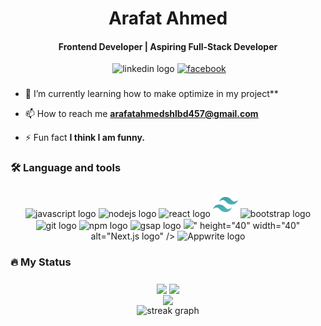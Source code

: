 <h1 align="center">Arafat Ahmed</h1>
<h4 align="center">Frontend Developer | Aspiring Full-Stack Developer</h4>

<div align="center" >
  <img href="https://www.linkedin.com/in/arafat-ahmed-706320338?utm_source=share&utm_campaign=share_via&utm_content=profile&utm_medium=android_app" target="_blank">
    <img src="https://img.shields.io/static/v1?message=LinkedIn&logo=linkedin&label=&color=0077B5&logoColor=white&labelColor=&style=for-the-badge" height="25" alt="linkedin logo"  />
  </a>
  <a href="#" target="_blank">
    <img src="https://img.shields.io/static/v1?message=Facebook&logo=facebook&label=&color=1877F2&logoColor=white&labelColor=&style=for-the-badge" height="25" alt="facebook"  />
  </a>
</div>


###


- 🌱 I’m currently learning how to make optimize in my project**

- 📫 How to reach me **arafatahmedshlbd457@gmail.com**

- ⚡ Fun fact **I think I am funny.**


###


<h3 align="left">🛠 Language and tools</h3>

###

<div align="center">
  <img src="https://cdn.jsdelivr.net/gh/devicons/devicon/icons/javascript/javascript-original.svg" height="40" width="40" alt="javascript logo"  />
  <img src="https://cdn.jsdelivr.net/gh/devicons/devicon/icons/nodejs/nodejs-original.svg" height="40" width="40" alt="nodejs logo"  />
  <img src="https://cdn.jsdelivr.net/gh/devicons/devicon/icons/react/react-original.svg" height="40" width="40" alt="react logo"  />
  <img src="https://raw.githubusercontent.com/teamedwardforever/Readme-Generator/71f25dd8b98329b168142a6b782a107b75eab178/svg/Skills/Frontend/tailwindcss-icon.svg" alt="Tailwindcss"height="40" width="40" />
  <img src="https://cdn.jsdelivr.net/gh/devicons/devicon/icons/bootstrap/bootstrap-original.svg" height="40" width="40" alt="bootstrap logo"  />
  <img src="https://cdn.jsdelivr.net/gh/devicons/devicon/icons/git/git-original.svg" height="28" width="33" alt="git logo"  />
  <img src="https://cdn.jsdelivr.net/gh/devicons/devicon/icons/npm/npm-original-wordmark.svg"height="40" width="40" alt="npm logo"  />
  <img src="https://cdn.worldvectorlogo.com/logos/gsap-greensock.svg" height="40" width="40"  alt="gsap logo"  />
  <img src="<svg xmlns="http://www.w3.org/2000/svg" viewBox="0 0 128 128"><path d="M64 0C28.7 0 0 28.7 0 64s28.7 64 64 64c11.2 0 21.7-2.9 30.8-7.9L48.4 55.3v36.6h-6.8V41.8h6.8l50.5 75.8C116.4 106.2 128 86.5 128 64c0-35.3-28.7-64-64-64zm22.1 84.6l-7.5-11.3V41.8h7.5v42.8z"/></svg>" height="40" width="40" alt="Next.js logo" />
  <img src="https://appwrite.io/assets/logotype/black.svg" width="100"  alt="Appwrite logo"  />
  
</div>

###

<h3 align="left">🔥  My Status</h3>

###

<div align="center">
<!--   <img src="https://github-readme-stats.vercel.app/api?username=Nasirul-Islam-Chowdhury&hide_title=false&hide_rank=false&show_icons=true&include_all_commits=true&count_private=true&disable_animations=false&theme=dark&locale=en&hide_border=true&order=1&border_radius=0" height="160em" alt="stats graph"  /> 
  <br> -->
  <img align="center" src="https://github-profile-summary-cards.vercel.app/api/cards/most-commit-language?username=arafat-ahmed-dev&theme=dark" height="163em" />
  <img align="center" src="http://github-profile-summary-cards.vercel.app/api/cards/repos-per-language?username=arafat-ahmed-dev&theme=dark" height="163em" /> 
  <br>
  <img align="center" src="http://github-profile-summary-cards.vercel.app/api/cards/profile-details?username=arafat-ahmed-dev&theme=dark" height="160em" /> 
  <br>
  <img src="https://streak-stats.demolab.com?user=arafat-ahmed-dev&locale=en&mode=daily&theme=dark&hide_border=true&border_radius=0&order=3" height="161em" alt="streak graph"  />
</div>






<!-- <br clear="both">

<div align="center">
  <img src="https://github-readme-stats.vercel.app/api?username=Nasirul-Islam-Chowdhury&hide_title=false&hide_rank=false&show_icons=true&include_all_commits=true&count_private=true&disable_animations=false&theme=dark&locale=en&hide_border=false&order=1" height="126" alt="stats graph"  />
  <img src="https://github-readme-stats.vercel.app/api/top-langs?username=Nasirul-Islam-Chowdhury&locale=en&hide_title=false&layout=compact&card_width=320&langs_count=5&theme=dark&hide_border=false&order=2" height="126" alt="languages graph"  />
  <img src="https://streak-stats.demolab.com?user=Nasirul-Islam-Chowdhury&locale=en&mode=daily&theme=dark&hide_border=false&border_radius=5&order=3" height="219" alt="streak graph"  />
</div>

###

<img src="https://user-images.githubusercontent.com/73097560/115834477-dbab4500-a447-11eb-908a-139a6edaec5c.gif">
<h3 align="center">Statistics</h3>
<div align="center">
<img align="center" src="http://github-profile-summary-cards.vercel.app/api/cards/stats?username=Nasirul-Islam-Chowdhury&theme=dark" height="180em" />
<img align="center" src="http://github-profile-summary-cards.vercel.app/api/cards/most-commit-language?username=Nasirul-Islam-Chowdhury&theme=dark" height="180em" />
<img align="center" src="http://github-profile-summary-cards.vercel.app/api/cards/repos-per-language?username=Nasirul-Islam-Chowdhury&theme=dark" height="180em" />
<img align="center" src="http://github-profile-summary-cards.vercel.app/api/cards/productive-time?username=Nasirul-Islam-Chowdhury&theme=dark" height="180em" />
<img align="center" src="http://github-profile-summary-cards.vercel.app/api/cards/profile-details?username=Nasirul-Islam-Chowdhury&theme=dark" height="180em" />
</div> -->
